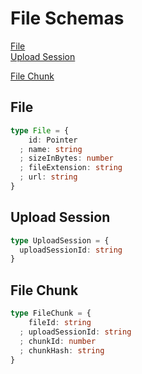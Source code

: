 # File Schemas

[File](#file)  
[Upload Session](#upload-session)  

[File Chunk](#file-chunk)  

## File

```typescript
type File = {
    id: Pointer
  ; name: string
  ; sizeInBytes: number
  ; fileExtension: string
  ; url: string
}
```

## Upload Session
```typescript
type UploadSession = {
  uploadSessionId: string
}
```

## File Chunk
```typescript
type FileChunk = {
    fileId: string
  ; uploadSessionId: string
  ; chunkId: number
  ; chunkHash: string
}
```